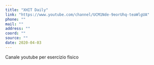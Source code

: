 ```yaml
---
title: "XHIT Daily"
link: "https://www.youtube.com/channel/UCM1Nde-9eorUhq-teaWlgUA"
phone: ""
mail: ""
address: ""
coord: ""
source: ""
date: 2020-04-03
---
```


Canale youtube per esercizio fisico
